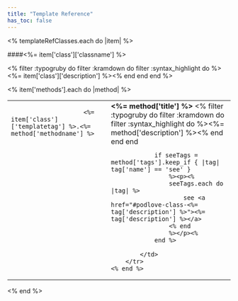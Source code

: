 ```yaml
---
title: "Template Reference"
has_toc: false
---
```


<% templateRefClasses.each do |item| %>
<a id="podlove-class-<%= item['class']['templatetag'] %>"></a>

####<%= item['class']['classname'] %>


<% filter :typogruby do
    filter :kramdown do
        filter :syntax_highlight do %><%= item['class']['description'] %><% end
    end
end %>

<table>
    <% item['methods'].each do |method| %>
        <tr>
            <td valign="top">
                <code>
                    <%= item['class']['templatetag'] %>.<%= method['methodname'] %>
                </code>
            </td>
            <td>
                <strong>
                    <%= method['title'] %>
                </strong>
                <% filter :typogruby do
                    filter :kramdown do
                        filter :syntax_highlight do %><%= method['description'] %><% end
                    end
                end

                if seeTags = method['tags'].keep_if { |tag| tag['name'] == 'see' }
                    %><p><% 
                    seeTags.each do |tag| %>
                        see <a href="#podlove-class-<%= tag['description'] %>"><%= tag['description'] %></a>
                    <% end
                    %></p><% 
                end %>

            </td>
        </tr>
    <% end %>
</table> 

<% end %>

